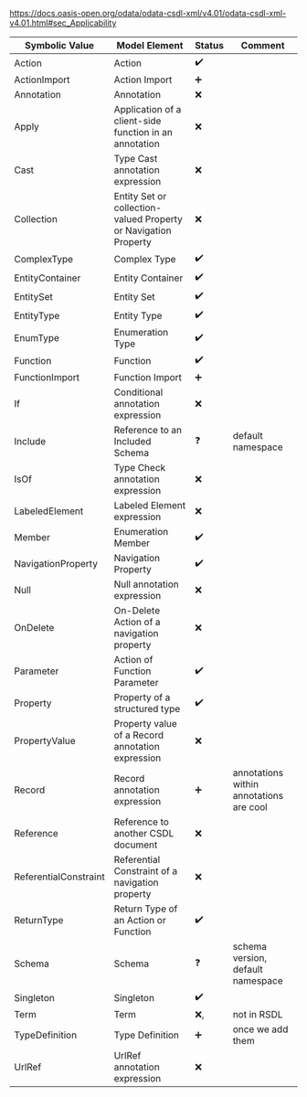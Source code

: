 https://docs.oasis-open.org/odata/odata-csdl-xml/v4.01/odata-csdl-xml-v4.01.html#sec_Applicability

| Symbolic Value        | Model Element                                                   | Status             | Comment                                 |
| --------------------- | --------------------------------------------------------------- | ------------------ | --------------------------------------- |
| Action                | Action                                                          | :heavy_check_mark: |                                         |
| ActionImport          | Action Import                                                   | :heavy_plus_sign:  |                                         |
| Annotation            | Annotation                                                      | :x:                |                                         |
| Apply                 | Application of a client-side function in an annotation          | :x:                |                                         |
| Cast                  | Type Cast annotation expression                                 | :x:                |                                         |
| Collection            | Entity Set or collection-valued Property or Navigation Property | :x:                |                                         |
| ComplexType           | Complex Type                                                    | :heavy_check_mark: |                                         |
| EntityContainer       | Entity Container                                                | :heavy_check_mark: |                                         |
| EntitySet             | Entity Set                                                      | :heavy_check_mark: |                                         |
| EntityType            | Entity Type                                                     | :heavy_check_mark: |                                         |
| EnumType              | Enumeration Type                                                | :heavy_check_mark: |                                         |
| Function              | Function                                                        | :heavy_check_mark: |                                         |
| FunctionImport        | Function Import                                                 | :heavy_plus_sign:  |                                         |
| If                    | Conditional annotation expression                               | :x:                |                                         |
| Include               | Reference to an Included Schema                                 | :question:         | default namespace                       |
| IsOf                  | Type Check annotation expression                                | :x:                |                                         |
| LabeledElement        | Labeled Element expression                                      | :x:                |                                         |
| Member                | Enumeration Member                                              | :heavy_check_mark: |                                         |
| NavigationProperty    | Navigation Property                                             | :heavy_check_mark: |                                         |
| Null                  | Null annotation expression                                      | :x:                |                                         |
| OnDelete              | On-Delete Action of a navigation property                       | :x:                |                                         |
| Parameter             | Action of Function Parameter                                    | :heavy_check_mark: |                                         |
| Property              | Property of a structured type                                   | :heavy_check_mark: |                                         |
| PropertyValue         | Property value of a Record annotation expression                | :x:                |                                         |
| Record                | Record annotation expression                                    | :heavy_plus_sign:  | annotations within annotations are cool |
| Reference             | Reference to another CSDL document                              | :x:                |                                         |
| ReferentialConstraint | Referential Constraint of a navigation property                 | :x:                |                                         |
| ReturnType            | Return Type of an Action or Function                            | :heavy_check_mark: |                                         |
| Schema                | Schema                                                          | :question:         | schema version, default namespace       |
| Singleton             | Singleton                                                       | :heavy_check_mark: |                                         |
| Term                  | Term                                                            | :x:,               | not in RSDL                             |
| TypeDefinition        | Type Definition                                                 | :heavy_plus_sign:  | once we add them                        |
| UrlRef                | UrlRef annotation expression                                    | :x:                |                                         |
